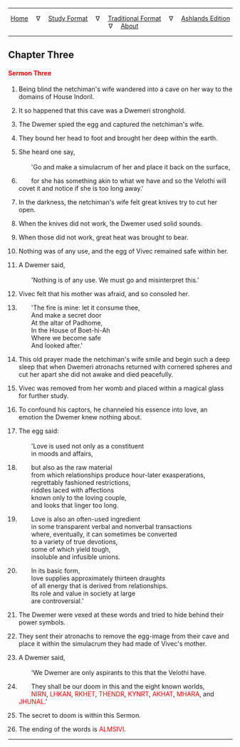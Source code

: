 
---

<!--- Jekyll Page Links -->

<center>
<a href="../../../index.html">Home</a>
&emsp;&nabla;&emsp;
<a href="../../index-study.html">Study Format</a>
&emsp;&nabla;&emsp;
<a href="../../index-traditional.html">Traditional Format</a>
&emsp;&nabla;&emsp;
<a href="../../index-ashlands.html">Ashlands Edition</a>
&emsp;&nabla;&emsp;
<a href="../../../about.html">About</a>
</center>

<!--- Markdown Body Below: -->

---

## Chapter Three

#### <span style="color:red">Sermon Three</span>

1. Being blind the netchiman's wife wandered into a cave on her way to the domains of House Indoril.
2. It so happened that this cave was a Dwemeri stronghold.
3. The Dwemer spied the egg and captured the netchiman's wife.
4. They bound her head to foot and brought her deep within the earth.

5. She heard one say,\
\
&emsp;&emsp;'Go and make a simulacrum of her and place it back on the surface,
6. &emsp;&emsp;for she has something akin to what we have and so the Velothi will covet it and notice if she is too long away.'

7. In the darkness, the netchiman's wife felt great knives try to cut her open.
8. When the knives did not work, the Dwemer used solid sounds.
9. When those did not work, great heat was brought to bear.
10. Nothing was of any use, and the egg of Vivec remained safe within her.

11. A Dwemer said,\
\
&emsp;&emsp;'Nothing is of any use. We must go and misinterpret this.'

12. Vivec felt that his mother was afraid, and so consoled her.

13. &emsp;&emsp;'The fire is mine: let it consume thee,\
&emsp;&emsp;And make a secret door\
&emsp;&emsp;At the altar of Padhome,\
&emsp;&emsp;In the House of Boet-hi-Ah\
&emsp;&emsp;Where we become safe\
&emsp;&emsp;And looked after.'

14. This old prayer made the netchiman's wife smile and begin such a deep sleep that when Dwemeri atronachs returned with cornered spheres and cut her apart she did not awake and died peacefully.
15. Vivec was removed from her womb and placed within a magical glass for further study.
16. To confound his captors, he channeled his essence into love, an emotion the Dwemer knew nothing about.

17. The egg said:\
\
&emsp;&emsp;'Love is used not only as a constituent\
&emsp;&emsp;in moods and affairs,
18. &emsp;&emsp;but also as the raw material\
&emsp;&emsp;from which relationships produce hour-later exasperations,\
&emsp;&emsp;regrettably fashioned restrictions,\
&emsp;&emsp;riddles laced with affections\
&emsp;&emsp;known only to the loving couple,\
&emsp;&emsp;and looks that linger too long.
19. &emsp;&emsp;Love is also an often-used ingredient\
&emsp;&emsp;in some transparent verbal and nonverbal transactions\
&emsp;&emsp;where, eventually, it can sometimes be converted\
&emsp;&emsp;to a variety of true devotions,\
&emsp;&emsp;some of which yield tough,\
&emsp;&emsp;insoluble and infusible unions.
20. &emsp;&emsp;In its basic form,\
&emsp;&emsp;love supplies approximately thirteen draughts\
&emsp;&emsp;of all energy that is derived from relationships.\
&emsp;&emsp;Its role and value in society at large\
&emsp;&emsp;are controversial.'

21. The Dwemer were vexed at these words and tried to hide behind their power symbols.
22. They sent their atronachs to remove the egg-image from their cave and place it within the simulacrum they had made of Vivec's mother.

23. A Dwemer said,\
\
&emsp;&emsp;'We Dwemer are only aspirants to this that the Velothi have.
24. &emsp;&emsp;They shall be our doom in this and the eight known worlds,\
&emsp;&emsp;<span style="color:red">NIRN</span>,
<span style="color:red">LHKAN</span>,
<span style="color:red">RKHET</span>,
<span style="color:red">THENDR</span>,
<span style="color:red">KYNRT</span>,
<span style="color:red">AKHAT</span>,
<span style="color:red">MHARA</span>,
and <span style="color:red">JHUNAL</span>.'

25. The secret to doom is within this Sermon.

26. The ending of the words is
<span style="color:red">ALMSIVI</span>.

---
